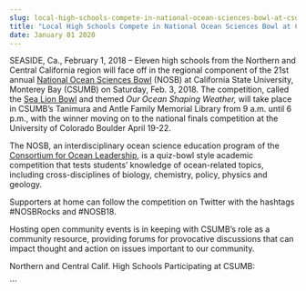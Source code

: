 ```yaml
---
slug: local-high-schools-compete-in-national-ocean-sciences-bowl-at-csumb
title: "Local High Schools Compete in National Ocean Sciences Bowl at CSUMB"
date: January 01 2020
---
```


  
<p>
  SEASIDE, Ca., February 1, 2018 – Eleven high schools from the Northern and
  Central California region will face off in the regional component of the 21st
  annual <a href="https://nosb.org/">National Ocean Sciences Bowl</a> (NOSB) at
  California State University, Monterey Bay (CSUMB) on Saturday, Feb. 3, 2018.
  The competition, called the
  <a href="https://sealionbowl.org/">Sea Lion Bowl</a> and themed
  <i>Our Ocean Shaping Weather,</i> will take place in CSUMB’s Tanimura and
  Antle Family Memorial Library from 9 a.m. until 6 p.m., with the winner moving
  on to the national finals competition at the University of Colorado Boulder
  April 19-22.
</p>
<p>
  The NOSB, an interdisciplinary ocean science education program of the
  <a href="https://oceanleadership.org/">Consortium for Ocean Leadership</a>, is
  a quiz-bowl style academic competition that tests students’ knowledge of
  ocean-related topics, including cross-disciplines of biology, chemistry,
  policy, physics and geology.
</p>
<p>
  Supporters at home can follow the competition on Twitter with the hashtags
  #NOSBRocks and #NOSB18.
</p>
<p>
  Hosting open community events is in keeping with CSUMB’s role as a community
  resource, providing forums for provocative discussions that can impact thought
  and action on issues important to our community.
</p>
<p>Northern and Central Calif. High Schools Participating at CSUMB:</p>
```
